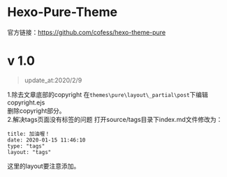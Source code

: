 # Hexo-Pure-Theme

官方链接：https://github.com/cofess/hexo-theme-pure

# v 1.0
> update_at:2020/2/9

1.除去文章底部的copyright
在`themes\pure\layout\_partial\post`下编辑copyright.ejs</br>
删除copyright部分。</br>
2.解决tags页面没有标签的问题
打开source/tags目录下index.md文件修改为：
```
title: 加油喔！
date: 2020-01-15 11:46:10
type: "tags"
layout: "tags"
```
这里的layout要注意添加。